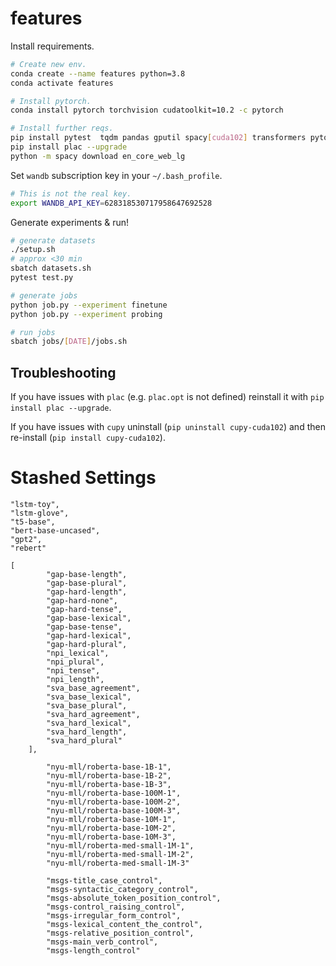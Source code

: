 # features

Install requirements.

```bash
# Create new env.
conda create --name features python=3.8
conda activate features

# Install pytorch.
conda install pytorch torchvision cudatoolkit=10.2 -c pytorch

# Install further reqs.
pip install pytest  tqdm pandas gputil spacy[cuda102] transformers pytorch_lightning  pyinflect sklearn wandb nltk
pip install plac --upgrade
python -m spacy download en_core_web_lg
```

Set `wandb` subscription key in your `~/.bash_profile`.

```bash
# This is not the real key.
export WANDB_API_KEY=628318530717958647692528
```

Generate experiments & run!

```bash
# generate datasets
./setup.sh
# approx <30 min
sbatch datasets.sh
pytest test.py

# generate jobs
python job.py --experiment finetune
python job.py --experiment probing

# run jobs
sbatch jobs/[DATE]/jobs.sh
```

## Troubleshooting

If you have issues with `plac` (e.g. `plac.opt` is not defined) reinstall it with `pip install plac --upgrade`.

If you have issues with `cupy` uninstall (`pip uninstall cupy-cuda102`) and then re-install (`pip install cupy-cuda102`). 


# Stashed Settings

```
"lstm-toy",
"lstm-glove",
"t5-base",
"bert-base-uncased",
"gpt2",
"rebert"
```

```
[
        "gap-base-length",
        "gap-base-plural",
        "gap-hard-length",
        "gap-hard-none",
        "gap-hard-tense",
        "gap-base-lexical",
        "gap-base-tense",
        "gap-hard-lexical",
        "gap-hard-plural",
        "npi_lexical",
        "npi_plural",
        "npi_tense",
        "npi_length",
        "sva_base_agreement",
        "sva_base_lexical",
        "sva_base_plural",
        "sva_hard_agreement",
        "sva_hard_lexical",
        "sva_hard_length",
        "sva_hard_plural"
    ],
```

```
        "nyu-mll/roberta-base-1B-1",
        "nyu-mll/roberta-base-1B-2",
        "nyu-mll/roberta-base-1B-3",
        "nyu-mll/roberta-base-100M-1",
        "nyu-mll/roberta-base-100M-2",
        "nyu-mll/roberta-base-100M-3",
        "nyu-mll/roberta-base-10M-1",
        "nyu-mll/roberta-base-10M-2",
        "nyu-mll/roberta-base-10M-3",
        "nyu-mll/roberta-med-small-1M-1",
        "nyu-mll/roberta-med-small-1M-2",
        "nyu-mll/roberta-med-small-1M-3"
```

```
        "msgs-title_case_control",
        "msgs-syntactic_category_control",
        "msgs-absolute_token_position_control",
        "msgs-control_raising_control",
        "msgs-irregular_form_control",
        "msgs-lexical_content_the_control",
        "msgs-relative_position_control",
        "msgs-main_verb_control",
        "msgs-length_control"
```